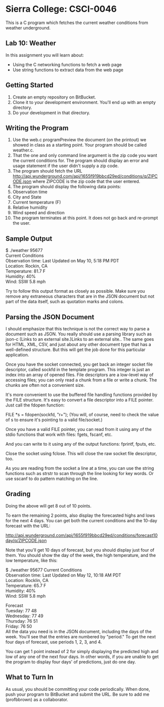 # Sierra College: CSCI-0046
This is a C program which fetches the current weather conditions from weather underground.

## Lab 10: Weather
In this assignment you will learn about:

* Using the C networking functions to fetch a web page
* Use string functions to extract data from the web page

## Getting Started
1. Create an empty repository on BitBucket.
1. Clone it to your development environment. You'll end up with an empty directory.
1. Do your development in that directory.

## Writing the Program
1. Use the web.c programPreview the document (on the printout) we showed in class as a starting point. Your program should be called weather.c.
1. That the one and only command line argument is the zip code you want the current conditions for. The program should display an error and usage statement if the user didn't supply a zip code.
1. The program should fetch the URL http://api.wunderground.com/api/1655f919bbcd29ed/conditions/q/ZIPCODE.json where ZIPCODE is the zip code that the user entered.
1. The program should display the following data points:
  1. Observation time
  1. City and State
  1. Current temperature (F)
  1. Relative humidity
  1. Wind speed and direction
1. The program terminates at this point. It does not go back and re-prompt the user.

## Sample Output
$ ./weather 95677  
Current Conditions  
Observation time: Last Updated on May 10, 5:18 PM PDT  
Location: Rockin, CA  
Temperature: 81.7 F  
Humidity: 40%  
Wind: SSW 5.8 mph  

Try to follow this output format as closely as possible. Make sure you remove any extraneous characters that are in the JSON document but not part of the data itself, such as quotation marks and colons.

## Parsing the JSON Document
I should emphasize that this technique is not the correct way to parse a document such as JSON. You really should use a parsing library such as json-c (Links to an external site.)Links to an external site.. The same goes for HTML, XML, CSV, and just about any other document type that has a well-defined structure. But this will get the job done for this particular application.

Once you have the socket connected, you get back an integer socket file descriptor, called sockfd in the template program. This integer is just an index into an array of opened files. File descriptors are a low-level way of accessing files; you can only read a chunk from a file or write a chunk. The chunks are often not a convenient size.

It's more convenient to use the buffered file handling functions provided by the FILE structure. It's easy to convert a file descriptor into a FILE pointer. Just call the fdopen function:

FILE *s = fdopen(sockfd, "r+");
(You will, of course, need to check the value of s to ensure it's pointing to a valid file/socket.)

Once you have a valid FILE pointer, you can read from it using any of the stdio functions that work with files: fgets, fscanf, etc.

And you can write to it using any of the output functions: fprintf, fputs, etc.

Close the socket using fclose. This will close the raw socket file descriptor, too.

As you are reading from the socket a line at a time, you can use the string functions such as strstr to scan through the line looking for key words. Or use sscanf to do pattern matching on the line.

## Grading
Doing the above will get 8 out of 10 points. 

To earn the remaining 2 points, also display the forecasted highs and lows for the next 4 days. You can get both the current conditions and the 10-day forecast with the URL:

http://api.wunderground.com/api/1655f919bbcd29ed/conditions/forecast10day/q/ZIPCODE.json

Note that you'll get 10 days of forecast, but you should display just four of them. You should show the day of the week, the high temperature, and the low temperature, like this:

$ ./weather 95677
Current Conditions  
Observation time: Last Updated on May 12, 10:18 AM PDT  
Location: Rocklin, CA  
Temperature: 65.7 F  
Humidity: 40%  
Wind: SSW 5.8 mph  

Forecast  
Tuesday: 77 48  
Wednesday: 77 49  
Thursday: 76 51  
Friday: 76 50  
All the data you need is in the JSON document, including the days of the week. You'll see that the entries are numbered by "period." To get the next four days of forecast, use periods 1, 2, 3, and 4.

You can get 1 point instead of 2 for simply displaying the predicted high and low of any one of the next four days. In other words, if you are unable to get the program to display four days' of predictions, just do one day.

## What to Turn In
As usual, you should be committing your code periodically. When done, push your program to BitBucket and submit the URL. Be sure to add me (profbbrown) as a collaborator.

